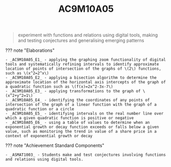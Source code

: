 ﻿---
tags: australian-curriculum
title: AC9M10A05
type: note
---
> experiment with functions and relations using digital tools, making and testing conjectures and generalising emerging patterns

??? note "Elaborations"

	- _AC9M10A05_E1_ - applying the graphing zoom functionality of digital tools and systematically refining intervals to identify approximate location of points of intersection of the graphs of \(2\) functions, such as \(x^2=2^x\)
	- _AC9M10A05_E2_ - applying a bisection algorithm to determine the approximate location of the horizontal axis intercepts of the graph of a quadratic function such as \(f(x)=2x^2-3x-7\)
	- _AC9M10A05_E3_ - applying transformations to the graph of \(x^2+y^2=1\)
	- _AC9M10A05_E4_ - identifying the coordinates of any points of intersection of the graph of a linear function with the graph of a quadratic function or a circle
	- _AC9M10A05_E5_ - identifying intervals on the real number line over which a given quadratic function is positive or negative
	- _AC9M10A05_E6_ - using a table of values to determine when an exponential growth or decay function exceeds or falls below a given value, such as monitoring the trend in value of a share price in a context of exponential growth or decay
??? note "Achievement Standard Components"

	- _ASMAT1003_ - Students make and test conjectures involving functions and relations using digital tools.